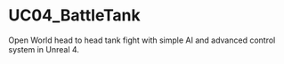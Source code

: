 # UC04_BattleTank
Open World head to head tank fight with simple AI and advanced control system in Unreal 4.
